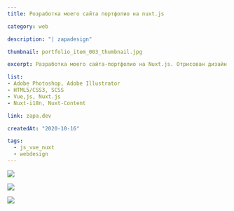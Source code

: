 ```yaml
---
title: Розработка моего сайта портфолио на nuxt.js

category: web

description: "| zapadesign"

thumbnail: portfolio_item_003_thumbnail.jpg

excerpt: Разработка моего сайта-портфолио на Nuxt.js. Отрисован дизайн UI. Реализована адаптивность, многоязычность (Nuxt-i18n), управление контентом (Nuxt-content)

list: 
- Adobe Photoshop, Adobe Illustrator  
- HTML5/CSS3, SCSS  
- Vue,js, Nuxt.js  
- Nuxt-i18n, Nuxt-Content  

link: zapa.dev

createdAt: "2020-10-16"

tags:
  - js_vue_nuxt
  - webdesign
---
```

<div class="full">

![](/portfolio/portfolio_item_003_img_001.jpg)


![](/portfolio/portfolio_item_003_img_002.jpg)


![](/portfolio/portfolio_item_003_img_003.jpg)

</div>
